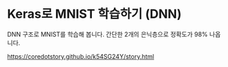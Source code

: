 Keras로 MNIST 학습하기 (DNN)
=====

DNN 구조로 MNIST를 학습해 봅니다.
간단한 2개의 은닉층으로 정확도가 98% 나옵니다.

<a href='https://coredotstory.github.io/k54SG24Y/story.html'>https://coredotstory.github.io/k54SG24Y/story.html</a>